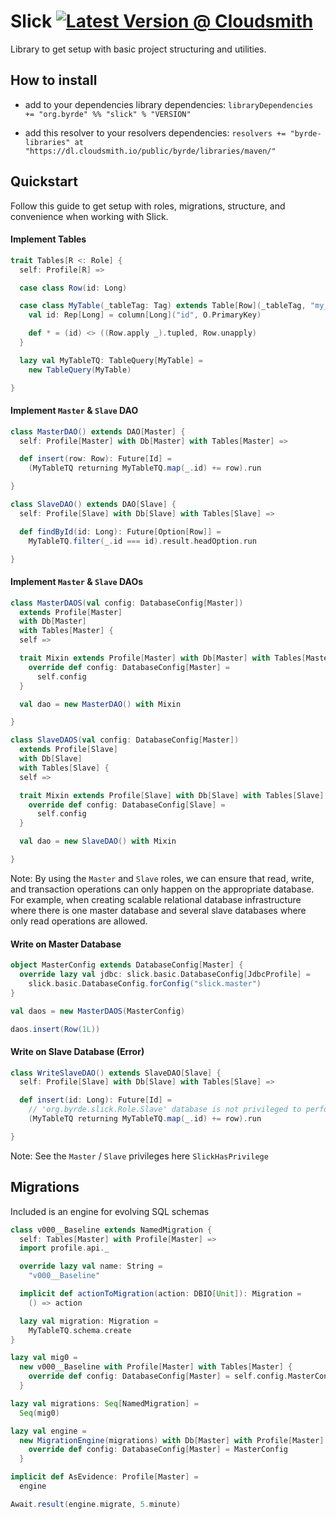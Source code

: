 # Slick [![Latest Version @ Cloudsmith](https://api-prd.cloudsmith.io/badges/version/byrde/libraries/maven/slick_2.13/latest/x/?render=true)](https://cloudsmith.io/~byrde/repos/libraries/packages/detail/maven/slick_2.13/latest/)

Library to get setup with basic project structuring and utilities.

## How to install

* add to your dependencies library dependencies:
```libraryDependencies += "org.byrde" %% "slick" % "VERSION"```

* add this resolver to your resolvers dependencies:
```resolvers += "byrde-libraries" at "https://dl.cloudsmith.io/public/byrde/libraries/maven/"```

## Quickstart
Follow this guide to get setup with roles, migrations, structure, and convenience when working with Slick. 

#### Implement Tables
```scala
trait Tables[R <: Role] {
  self: Profile[R] =>

  case class Row(id: Long)

  case class MyTable(_tableTag: Tag) extends Table[Row](_tableTag, "my_table") {
    val id: Rep[Long] = column[Long]("id", O.PrimaryKey)

    def * = (id) <> ((Row.apply _).tupled, Row.unapply)
  }

  lazy val MyTableTQ: TableQuery[MyTable] =
    new TableQuery(MyTable)

}
```

#### Implement `Master` & `Slave` DAO
```scala
class MasterDAO() extends DAO[Master] {
  self: Profile[Master] with Db[Master] with Tables[Master] =>

  def insert(row: Row): Future[Id] =
    (MyTableTQ returning MyTableTQ.map(_.id) += row).run

}

class SlaveDAO() extends DAO[Slave] {
  self: Profile[Slave] with Db[Slave] with Tables[Slave] =>

  def findById(id: Long): Future[Option[Row]] =
    MyTableTQ.filter(_.id === id).result.headOption.run

}
```

#### Implement `Master` & `Slave` DAOs
```scala
class MasterDAOS(val config: DatabaseConfig[Master]) 
  extends Profile[Master]
  with Db[Master]
  with Tables[Master] {
  self =>

  trait Mixin extends Profile[Master] with Db[Master] with Tables[Master] {
    override def config: DatabaseConfig[Master] =
      self.config
  }

  val dao = new MasterDAO() with Mixin

}

class SlaveDAOS(val config: DatabaseConfig[Master]) 
  extends Profile[Slave]
  with Db[Slave]
  with Tables[Slave] {
  self =>

  trait Mixin extends Profile[Slave] with Db[Slave] with Tables[Slave] {
    override def config: DatabaseConfig[Slave] =
      self.config
  }

  val dao = new SlaveDAO() with Mixin

}
```

Note: By using the `Master` and `Slave` roles, we can ensure that read, write, and transaction operations can only happen on the appropriate database. For example, when creating scalable relational database infrastructure where there is one master database and several slave databases where only read operations are allowed.

#### Write on Master Database
```scala
object MasterConfig extends DatabaseConfig[Master] {
  override lazy val jdbc: slick.basic.DatabaseConfig[JdbcProfile] =
    slick.basic.DatabaseConfig.forConfig("slick.master")
}

val daos = new MasterDAOS(MasterConfig)

daos.insert(Row(1L))
```

#### Write on Slave Database (Error)
```scala
class WriteSlaveDAO() extends SlaveDAO[Slave] {
  self: Profile[Slave] with Db[Slave] with Tables[Slave] =>

  def insert(id: Long): Future[Id] =
    // 'org.byrde.slick.Role.Slave' database is not privileged to perform effect 'slick.dbio.Effect.Write'.
    (MyTableTQ returning MyTableTQ.map(_.id) += row).run 

}
```

Note: See the `Master` / `Slave` privileges here `SlickHasPrivilege`

## Migrations
Included is an engine for evolving SQL schemas
```scala
class v000__Baseline extends NamedMigration {
  self: Tables[Master] with Profile[Master] =>
  import profile.api._

  override lazy val name: String =
    "v000__Baseline"

  implicit def actionToMigration(action: DBIO[Unit]): Migration =
    () => action

  lazy val migration: Migration =
    MyTableTQ.schema.create
}

lazy val mig0 =
  new v000__Baseline with Profile[Master] with Tables[Master] {
    override def config: DatabaseConfig[Master] = self.config.MasterConfig
  }

lazy val migrations: Seq[NamedMigration] =
  Seq(mig0)

lazy val engine =
  new MigrationEngine(migrations) with Db[Master] with Profile[Master] {
    override def config: DatabaseConfig[Master] = MasterConfig
  }

implicit def AsEvidence: Profile[Master] =
  engine

Await.result(engine.migrate, 5.minute)
```
